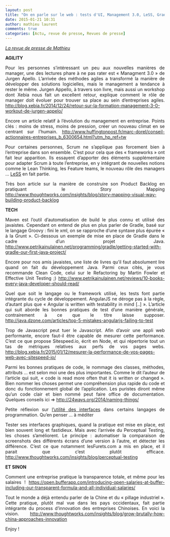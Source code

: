 ```yaml
---
layout: post
title: "On en parle sur le web : tests d'UI, Management 3.0, LeSS, Gradle ..."
date: 2015-01-21 10:31
author: mathieu laurent
comments: true
categories: [Actu, revue de presse, Revues de presse]
---
```

<p style="text-align: justify;"><em><a href="https://twitter.com/echec_et_matt" target="_blank">La revue de presse de Mathieu</a></em></p>

<p style="text-align: justify;"><strong>AGILITY</strong></p>

<p style="text-align: justify;">Pour les personnes s’intéressant un peu aux nouvelles manières de manager, une des lectures phare à ne pas rater est « Managment 3.0 » de Jurgen Apello.
L’arrivée des méthodes agiles a transformé la manière de développer des solutions logicielles, mais le management a tendance à rester le même.
Jurgen Appello, à travers son livre, mais aussi un workshop dont Xebia nous fait un excellent retour, explique comment le rôle de manager doit évoluer pour trouver sa place au sein d’entreprises agiles.
<a title="http://blog.xebia.fr/2014/12/24/retour-sur-la-formation-management-3-0-workout-de-jurgen-appelo/" href="http://blog.xebia.fr/2014/12/24/retour-sur-la-formation-management-3-0-workout-de-jurgen-appelo/" target="_blank">http://blog.xebia.fr/2014/12/24/retour-sur-la-formation-management-3-0-workout-de-jurgen-appelo/</a></p>

<p style="text-align: justify;">Encore un article relatif à l’évolution du management en entreprise.
Points clés : moins de stress, moins de pression, créer un nouveau climat en se centrant sur l’humain.
<a title="http://www.huffingtonpost.fr/marc-dorel/conseil-actionnaires-entreprises_b_6300654.html?utm_hp_ref=tw" href="http://www.huffingtonpost.fr/marc-dorel/conseil-actionnaires-entreprises_b_6300654.html?utm_hp_ref=tw" target="_blank">http://www.huffingtonpost.fr/marc-dorel/conseil-actionnaires-entreprises_b_6300654.html?utm_hp_ref=tw</a></p>

<p style="text-align: justify;">Pour certaines personnes, Scrum ne s’applique pas forcement bien à l’entreprise dans son ensemble.
C’est pour cela que des « frameworks » ont fait leur apparition.
Ils essayent d’apporter des éléments supplémentaire pour adapter Scrum à toute l’entreprise, en y intégrant de nouvelles notions comme le Lean Thinking, les Feature teams, le nouveau rôle des managers …
<a title="LeSS" href="https://less.works/" target="_blank">LeSS</a> en fait partie.</p>

<p style="text-align: justify;">Très bon article sur la manière de construire son Product Backlog en pratiquant le Story Mapping
<a title="http://www.thoughtworks.com/insights/blog/story-mapping-visual-way-building-product-backlog" href="http://www.thoughtworks.com/insights/blog/story-mapping-visual-way-building-product-backlog" target="_blank">http://www.thoughtworks.com/insights/blog/story-mapping-visual-way-building-product-backlog</a></p>

<p style="text-align: justify;"><strong>TECH</strong></p>

<p style="text-align: justify;">Maven est l’outil d’automatisation de build le plus connu et utilisé des javaistes.
Cependant on entend de plus en plus parler de Gradle, basé sur le langage Groovy : fini le xml, on se rapproche d’une syntaxe plus épurée « à la Grunt ».
Ci-dessous un exemple de mise en place de Gradle dans le cadre d’un projet Java.
<a title="http://www.petrikainulainen.net/programming/gradle/getting-started-with-gradle-our-first-java-project/" href="http://www.petrikainulainen.net/programming/gradle/getting-started-with-gradle-our-first-java-project/" target="_blank">http://www.petrikainulainen.net/programming/gradle/getting-started-with-gradle-our-first-java-project/</a></p>

<p style="text-align: justify;">Encore pour nos amis javaistes, une liste de livres qu’il faut absolument lire quand on fait du développement Java.
Parmi ceux cités, je vous recommande Clean Code, celui sur le Refactoring by Martin Fowler et Effective Unit Testing ;)
<a title="http://www.petrikainulainen.net/reviews/10-books-every-java-developer-should-read/" href="http://www.petrikainulainen.net/reviews/10-books-every-java-developer-should-read/" target="_blank">http://www.petrikainulainen.net/reviews/10-books-every-java-developer-should-read/</a></p>

<p style="text-align: justify;">Quel que soit le langage ou le framework utilisé, les tests font partie intégrante du cycle de développement.
AngularJS ne déroge pas à la règle, d’autant plus que « Angular is written with testability in mind [..] ».
L’article qui suit aborde les bonnes pratiques de test d’une manière générale, contrairement à ce que le titre laisse supposer.
<a title="http://java.dzone.com/articles/top-5-mistakes-angularjs-failing-to-test" href="http://java.dzone.com/articles/top-5-mistakes-angularjs-failing-to-test" target="_blank">http://java.dzone.com/articles/top-5-mistakes-angularjs-failing-to-test</a></p>

<p style="text-align: justify;">Trop de Javascript peut tuer le Javascript.
Afin d’avoir une appli web performante, encore faut-il être capable de mesurer cette performance.
C’est ce que propose Sitespeed.io, écrit en Node, et qui répertorie tout un tas de métriques relatives aux perfs de vos pages webs.
<a title="http://blog.xebia.fr/2015/01/12/mesurer-la-performance-de-vos-pages-web-avec-sitespeed-io/" href="http://blog.xebia.fr/2015/01/12/mesurer-la-performance-de-vos-pages-web-avec-sitespeed-io/" target="_blank">http://blog.xebia.fr/2015/01/12/mesurer-la-performance-de-vos-pages-web-avec-sitespeed-io/</a></p>

<p style="text-align: justify;">Parmi les bonnes pratiques de code, le nommage des classes, méthodes, attributs … est selon moi une des plus importantes.
Comme le dit l’auteur de l’article qui suit, « code is read more often that it is written or changed ».
Bien nommer les choses permet une compréhension plus rapide du code et donc du fonctionnement global de l’application.
Les puristes diront même qu’un code clair et bien nommé peut faire office de documentation.
Quelques conseils ici =&gt; <a title="http://24ways.org/2014/naming-things/" href="http://24ways.org/2014/naming-things/" target="_blank">http://24ways.org/2014/naming-things/</a></p>

<p style="text-align: justify;">Petite réflexion sur <a title="l'utilité des interfaces" href="http://blog.cleancoder.com/uncle-bob/2015/01/08/InterfaceConsideredHarmful.html" target="_blank">l’utilité des interfaces</a> dans certains langages de programmation.
Qu’en penser … à méditer</p>

<p style="text-align: justify;">Tester ses interfaces graphiques, quand la pratique est mise en place, est bien souvent long et fastidieux.
Mais avec l’arrivée du Perceptual Testing, les choses s’améliorent.
Le principe : automatiser la comparaison de screenshots des différents écrans d’une version à l’autre, et détecter les différence.
C’est ce que notamment lesFurets.com a mis en place, et il parait que c’est plutôt efficace.
<a title="http://www.thoughtworks.com/insights/blog/perceptual-testing" href="http://www.thoughtworks.com/insights/blog/perceptual-testing" target="_blank">http://www.thoughtworks.com/insights/blog/perceptual-testing</a></p>

<p style="text-align: justify;"><strong>ET SINON</strong></p>

<p style="text-align: justify;">Comment une entreprise pratique la transparence totale, et même pour les salaires !
<a title="https://open.bufferapp.com/introducing-open-salaries-at-buffer-including-our-transparent-formula-and-all-individual-salaries/" href="https://open.bufferapp.com/introducing-open-salaries-at-buffer-including-our-transparent-formula-and-all-individual-salaries/" target="_blank">https://open.bufferapp.com/introducing-open-salaries-at-buffer-including-our-transparent-formula-and-all-individual-salaries/</a></p>

<p style="text-align: justify;">Tout le monde a déjà entendu parler de la Chine et du « pillage industriel ».
Cette pratique, plutôt mal vue dans les pays occidentaux, fait partie intégrante du process d’innovation des entreprises Chinoises.
En voici la vision.
<a title="http://www.thoughtworks.com/insights/blog/grow-brutally-how-china-approaches-innovation" href="http://www.thoughtworks.com/insights/blog/grow-brutally-how-china-approaches-innovation" target="_blank">http://www.thoughtworks.com/insights/blog/grow-brutally-how-china-approaches-innovation</a></p>

<p style="text-align: justify;">Enjoy !</p>
